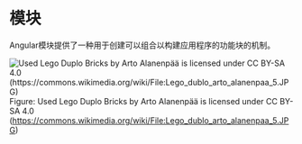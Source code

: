 # 模块	

Angular模块提供了一种用于创建可以组合以构建应用程序的功能块的机制。

![Used Lego Duplo Bricks by Arto Alanenpää is licensed under CC BY-SA 4.0 (https://commons.wikimedia.org/wiki/File:Lego_dublo_arto_alanenpaa_5.JPG)](https://angular-2-training-book.rangle.io/handout/images/duplo-bricks.jpg)Figure: Used Lego Duplo Bricks by Arto Alanenpää is licensed under CC BY-SA 4.0 (https://commons.wikimedia.org/wiki/File:Lego_dublo_arto_alanenpaa_5.JPG)




